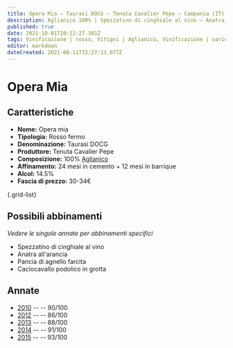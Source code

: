 ```yaml
---
title: Opera Mia – Taurasi DOCG – Tenuta Cavalier Pepe – Campania (IT) – 30-34€ – 3★-5★
description: Aglianico 100% | Spezzatino di cinghiale al vino – Anatra all'arancia – Pancia di agnello farcita – Caciocavallo podolico in grotta
published: true
date: 2021-10-01T20:11:27.381Z
tags: Vinificazione | rosso, Vitigni | Aglianico, Vinificazione | varietale, spezzatino di cinghiale al vino, Alimento | anatra, Aromatizzazione | all'arancia, Alimento | agnello, Aromatizzazione | farcito, Vinificazione | fermo, Valutazioni | 5 stelle, Regione | Campania (it), Caciocavallo podolico in grotta, Prezzi | 30-34€
editor: markdown
dateCreated: 2021-08-11T15:27:13.077Z
---
```


# Opera Mia

## Caratteristiche
- **Nome:** Opera mia
- **Tipologia:** Rosso fermo 
- **Denominazione:** Taurasi DOCG 
- **Produttore:** Tenuta Cavalier Pepe 
- **Composizione:** 100% [Aglianico](/vitigni/Italia/bacca-nera/aglianico)
- **Affinamento:** 24 mesi in cemento + 12 mesi in barrique
- **Alcol:** 14.5%
- **Fascia di prezzo:** 30-34€

{.grid-list}

## Possibili abbinamenti
*Vedere le singole annate per abbinamenti specifici*

- Spezzatino di cinghiale al vino
- Anatra all'arancia
- Pancia di agnello farcita
- Caciocavallo podolico in grotta

## Annate
- [2010](/vini/Italia/Campania/Cavalier-Pepe/Opera-mia/2010) -- <span class="star-4"></span> -- 90/100
- [2012](/vini/Italia/Campania/Cavalier-Pepe/Opera-mia/2012) -- <span class="star-3"></span> -- 86/100
- [2013](/vini/Italia/Campania/Cavalier-Pepe/Opera-mia/2013) -- <span class="star-3"></span> -- 88/100
- [2014](/vini/Italia/Campania/Cavalier-Pepe/Opera-mia/2014) -- <span class="star-5"></span> -- 91/100
- [2015](/vini/Italia/Campania/Cavalier-Pepe/Opera-mia/2015) -- <span class="star-5"></span> -- 93/100